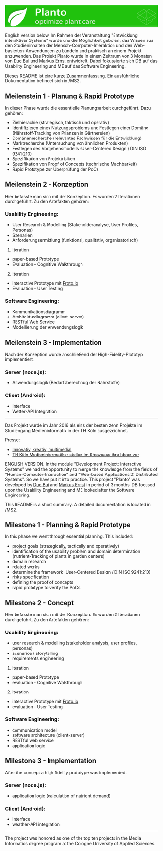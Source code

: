 ![](header.PNG)

English version below.
Im Rahmen der Veranstaltung "Entwicklung interaktiver Systeme" wurde uns die Möglichkeit geboten, das Wissen aus den Studieninhalten
der Mensch-Computer-Interaktion und den Web-basierten-Anwendungen zu bündeln und praktisch an einem Projekt anzuwenden. Das Projekt Planto wurde in einem Zeitraum von 3 Monaten von [Duc Bui](https://github.com/db2pro) und [Markus Ernst](https://github.com/markusernst)  entwickelt. Dabei fokussierte sich DB auf das Usability Engineering und ME auf das Software Engineering.

Dieses README ist eine kurze Zusammenfassung. Ein ausführliche Dokumentation befindet sich in /MS2. 


## Meilenstein 1 - Planung & Rapid Prototype

In dieser Phase wurde die essentielle Planungsarbeit durchgeführt. Dazu gehören:

- Zielhierachie (strategisch, taktisch und operativ)
- Identifizieren eines Nutzungsproblems und Festlegen einer Domäne (Nährstoff-Tracking von Pflanzen in Gärtnereien)
- Domänenrecherche (relevantes Fachwissen für die Entwicklung)
- Marktrecherche (Untersuchung von ähnlichen Produkten)
- Festlegen des Vorgehensmodells (User-Centered Design / DIN ISO 9241:210)
- Spezifikation von Projektrisiken
- Spezifikation von Proof of Concepts (technische Machbarkeit)
- Rapid Prototype zur Überprüfung der PoCs

## Meilenstein 2 - Konzeption

Hier befasste man sich mit der Konzeption. Es wurden 2 Iterationen durchgeführt. Zu den Artefakten gehören:

### Usability Engineering:
- User Research & Modelling (Stakeholderanalyse, User Profiles, Personas)
- Szenarien
- Anforderungsermittlung (funktional, qualitativ, organisatorisch)

1. Iteration
- paper-based Prototype 
- Evaluation - Cognitive Walkthrough

2. Iteration
- interactive Prototype mit [Proto.io](https://proto.io/) 
- Evaluation - User Testing

### Software Engineering:
- Kommunikationsdiagramm
- Architekturdiagramm (client-server)
- RESTful Web Service
- Modellierung der Anwendungslogik

## Meilenstein 3 - Implementation

Nach der Konzeption wurde anschließend der High-Fidelity-Prototyp implementiert.

### Server (node.js):
- Anwendungslogik (Bedarfsberechnug der Nährstoffe)

### Client (Android):
- Interface
- Wetter-API Integration

--------------

Das Projekt wurde im Jahr 2016 als eins der besten zehn Projekte im Studiengang Medieninformatik in der TH Köln ausgezeichnet. 

Presse:
- [Innovativ, kreativ, multimedial](https://www.th-koeln.de/hochschule/innovativ-kreativ-multimedial_39798.php) 
- [TH Köln Medieninformatiker stellen im Showcase ihre Ideen vor](http://www.rundschau-online.de/region/oberberg/gummersbach/th-koeln-medieninformatiker-stellen-im-showcase-ihre-ideen-vor-25241120) 

ENGLISH VERSION.
In the module "Development Project: Interactive Systems" we had the opportunity to merge the knowledge from the fields of 
"Human-Computer-Interaction" and "Web-based Applications 2: Distributed Systems". So we have put it into practice. This project "Planto" was developed by [Duc Bui](https://github.com/db2pro) and [Markus Ernst](https://github.com/markusernst) in period of 3 months. DB focused upon the Usability Engineering and ME looked after the Software Engineering.

This README is a short summary. A detailed documentation is located in /MS2. 


## Milestone 1 - Planning & Rapid Prototype

In this phase we went through essential planning. This included:

- project goals (strategically, tactically and operatively)
- identification of the usability problem and domain determination (nutrient-Tracking of plants in garden centers)
- domain research
- related works
- determine the framework (User-Centered Design / DIN ISO 9241:210)
- risks specification
- defining the proof of concepts
- rapid prototype to verify the PoCs

## Milestone 2 - Concept

Hier befasste man sich mit der Konzeption. Es wurden 2 Iterationen durchgeführt. Zu den Artefakten gehören:

### Usability Engineering:
- user research & modelling (stakeholder analysis, user profiles, personas)
- scenarios / storytelling
- requirements engineering

1. iteration
- paper-based Prototype 
- evaluation - Cognitive Walkthrough

2. iteration
- interactive Prototype mit [Proto.io](https://proto.io/) 
- evaluation - User Testing

### Software Engineering:
- communication model
- software architecture  (client-server)
- RESTful web service
- application logic

## Milestone 3 - Implementation

After the concept a high fidelity prototype was implemented.

### Server (node.js):
- application logic (calculation of nutrient demand)

### Client (Android):
- interface
- weather-API integration

--------------

The project was honored as one of the top ten projects in the Media Informatics degree program at the Cologne University of Applied Sciences.

